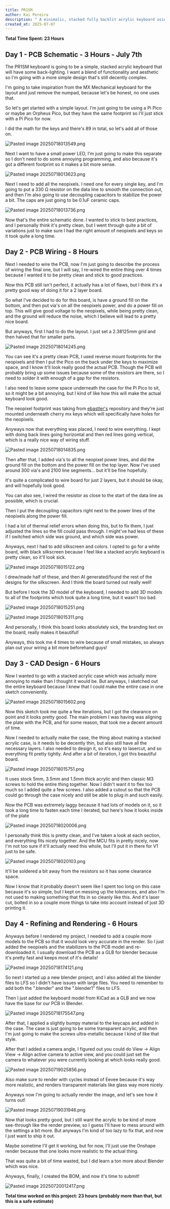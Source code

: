 ```yaml
---
title: PR1SM
author: Kai Pereira
description: " A minimalic, stacked fully backlit acrylic keyboard using a small 2 layer pcb"
created_at: 2025-07-07
---
```

**Total Time Spent: 23 Hours**
## Day 1 -  PCB Schematic - 3 Hours - July 7th

The PR1SM keyboard is going to be a simple, stacked acrylic keyboard that will have some back-lighting. I want a blend of functionality and aesthetic so I'm going with a more simple design that's still decently complex.

I'm going to take inspiration from the MX Mechanical keyboard for the layout and just remove the numpad, because let's be honest, no one uses that.

So let's get started with a simple layout. I'm just going to be using a Pi Pico or maybe an Orpheus Pico, but they have the same footprint so I'll just stick with a Pi Pico for now.

I did the math for the keys and there's 89 in total, so let's add all of those on.

![Pasted image 20250718013549.png](journal/Pasted%20image%2020250718013549.png)

Next I want to have a small power LED, I'm just going to make this separate so I don't need to do some annoying programming, and also because it's got a different footprint so it makes a bit more sense.

![Pasted image 20250718013623.png](journal/Pasted%20image%2020250718013623.png)

Next I need to add all the neopixels. I need one for every single key, and I'm going to put a 330 Ω resistor on the data line to smooth the connection out, and then I'm also going to use decoupling capacitors to stabilize the power a bit. The caps are just going to be 0.1uF ceramic caps.

![Pasted image 20250718013736.png](journal/Pasted%20image%2020250718013736.png)

Now that's the entire schematic done. I wanted to stick to best practices, and I personally think it's pretty clean, but I went through quite a bit of variations just to make sure I had the right amount of neopixels and keys so it took quite a long time.

## Day 2 - PCB Wiring - 8 Hours

Next I needed to wire the PCB, now I'm just going to describe the process of wiring the final one, but I will say, I re-wired the entire thing over 4 times because I wanted it to be pretty clean and stick to good practices.

Now this PCB still isn't perfect, it actually has a lot of flaws, but I think it's a pretty good way of doing it for a 2 layer board.

So what I've decided to do for this board, is have a ground fill on the bottom, and then put via's on all the neopixels power, and do a power fill on top. This will give good voltage to the neopixels, while being pretty clean, and the ground will reduce the noise, which I believe will lead to a pretty nice board.

But anyways, first I had to do the layout. I just set a 2.38125mm grid and then halved that for smaller parts.

![Pasted image 20250718014245.png](journal/Pasted%20image%2020250718014245.png)

You can see it's a pretty clean PCB, I used reverse mount footprints for the neopixels and then I put the Pico on the back under the keys to maximize space, and I know it'll look really good the actual PCB. Though the PCB will probably bring up some issues because some of the resistors are there, so I need to solder it with enough of a gap for the resistors. 

I also need to leave some space underneath the case for the Pi Pico to sit, so it might be a bit annoying, but I kind of like how this will make the actual keyboard look good.

The neopixel footprint was taking from [ebastler's](https://github.com/ebastler/kicad-keyboard-parts.pretty) repository and they're just mounted underneath cherry mx keys which will specifically have holes for the neopixels.

Anyways now that everything was placed, I need to wire everything. I kept with doing back lines going horizontal and then red lines going vertical, which is a really nice way of wiring stuff.

![Pasted image 20250718014835.png](journal/Pasted%20image%2020250718014835.png)

Then after that, I added via's to all the neopixel power lines, and did the ground fill on the bottom and the power fill on the top layer. Now I've used around 300 via's and 2100 line segments... but it'll be fine hopefully.

It's quite a complicated to wire board for just 2 layers, but it should be okay, and will hopefully look good.

You can also see, I wired the resistor as close to the start of the data line as possible, which is crucial.

Then I put the decoupling capacitors right next to the power lines of the neopixels along the power fill.

I had a lot of thermal relief errors when doing this, but to fix them, I just adjusted the lines so the fill could pass through. I might've had less of these if I switched which side was ground, and which side was power.

Anyways, next I had to add silkscreen and colors. I opted to go for a white board, with black silkscreen because I feel like a stacked acrylic keyboard is pretty clean, so it'll look sick.

![Pasted image 20250718015122.png](journal/Pasted%20image%2020250718015122.png)

I drew/made half of these, and then AI generated/found the rest of the designs for the silkscreen. And I think the board turned out really well!

But before I took the 3D model of the keyboard, I needed to add 3D models to all of the footprints which took quite a long time, but it wasn't too bad.

![Pasted image 20250718015251.png](journal/Pasted%20image%2020250718015251.png)

![Pasted image 20250718015311.png](journal/Pasted%20image%2020250718015311.png)

And personally, I think this board looks absolutely sick, the branding text on the board, really makes it beautiful!

Anyways, this took me 4 times to wire because of small mistakes, so always plan out your wiring a bit more beforehand guys!

## Day 3 - CAD Design - 6 Hours

Now I wanted to go with a stacked acrylic case which was actually more annoying to make than I thought it would be. But anyways, I sketched out the entire keyboard because I knew that I could make the entire case in one sketch conveniently.

![Pasted image 20250718015602.png](journal/Pasted%20image%2020250718015602.png)

Now this sketch took me quite a few iterations, but I got the clearance on point and it looks pretty good. The main problem I was having was aligning the plate with the PCB, and for some reason, that took me a decent amount of time.

Now I needed to actually make the case, the thing about making a stacked acrylic case, is it needs to be decently thin, but also still have all the necessary layers. I also needed to design it, so it's easy to lasercut, and so everything fit pretty tightly. And after a bit of iteration, I got this beautiful board.

![Pasted image 20250718015751.png](journal/Pasted%20image%2020250718015751.png)

It uses stock 5mm, 3.5mm and 1.5mm thick acrylic and then classic M3 screws to hold the entire thing together. Now I didn't want it to flex too much so I added quite a few screws. I also added a cutout so that the PCB could go through the case nicely and still be able to plug in and such easily.

Now the PCB was extremely laggy because it had lots of models on it, so it took a long time to fasten each time I iterated, but here's how it looks inside of the plate

![Pasted image 20250718020006.png](journal/Pasted%20image%2020250718020006.png)

I personally think this is pretty clean, and I've taken a look at each section, and everything fits nicely together. And the MCU fits in pretty nicely, now I'm not too sure if it'll actually need this whole, but I'll put it in there for V1 just to be safe.

![Pasted image 20250718020103.png](journal/Pasted%20image%2020250718020103.png)

It'll be soldered a bit away from the resistors so it has some clearance space.

Now I know that it probably doesn't seem like I spent too long on this case because it's so simple, but I kept on messing up the tolerances, and also I'm not used to making something that fits in so cleanly like this. And it's laser cut, bolted in so a couple more things to take into account instead of just 3D printing it.

## Day 4 - Refining and Rendering - 6 Hours

Anyways before I rendered my project, I needed to add a couple more models to the PCB so that it would look very accurate in the render. So I just added the neopixels and the stabilizers to the PCB model and re-downloaded it. I usually download the PCB as a GLB for blender because it's pretty fast and keeps most of it's details!

![Pasted image 20250718174121.png](journal/Pasted%20image%2020250718174121.png)

So next I started up a new blender project, and I also added all the blender files to LFS so I didn't have issues with large files. You need to remember to add both the ".blender" and the ".blender1" files to LFS.

Then I just added the keyboard model from KiCad as a GLB and we now have the base for our PCB in Blender.

![Pasted image 20250718175547.png](journal/Pasted%20image%2020250718175547.png)

After that, I applied a slightly bumpy material to the keycaps and added in the case. The case is just going to be some transparent acrylic, and then I'm just going to make the screws ultra-metallic because I kind of like that style.

After that I added a camera angle, I figured out you could do View -> Align View -> Align active camera to active view, and you could just set the camera to whatever you were currently looking at which looks really good.

![Pasted image 20250719025856.png](journal/Pasted%20image%2020250719025856.png)

Also make sure to render with cycles instead of Eevee because it's way more realistic, and renders transparent materials like glass way more nicely.

Anyways now I'm going to actually render the image, and let's see how it turns out!

![Pasted image 20250719031946.png](journal/Pasted%20image%2020250719031946.png)

Now that looks pretty good, but I still want the acrylic to be kind of more see-through like the render preview, so I guess I'll have to mess around with the settings a bit more. But anyways I'm kind of too lazy to fix that, and now I just want to ship it out. 

Maybe sometime I'll get it working, but for now, I'll just use the Onshape render because that one looks more realistic to the actual thing.

That was quite a bit of time wasted, but I did learn a ton more about Blender which was nice.

Anyways, finally, I created the BOM, and now it's time to submit!

![Pasted image 20250720012417.png](journal/Pasted%20image%2020250720012417.png)

**Total time worked on this project: 23 hours (probably more than that, but this is a safe estimate)** 

